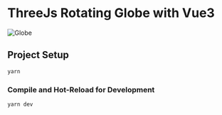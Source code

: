 # ThreeJs Rotating Globe with Vue3

![Globe](https://imgur.com/lYXgEm8)

## Project Setup

```sh
yarn
```

### Compile and Hot-Reload for Development

```sh
yarn dev
```
